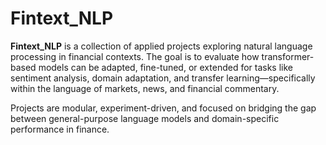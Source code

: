 # Fintext\_NLP

**Fintext\_NLP** is a collection of applied projects exploring natural language processing in financial contexts. The goal is to evaluate how transformer-based models can be adapted, fine-tuned, or extended for tasks like sentiment analysis, domain adaptation, and transfer learning—specifically within the language of markets, news, and financial commentary.

Projects are modular, experiment-driven, and focused on bridging the gap between general-purpose language models and domain-specific performance in finance.
